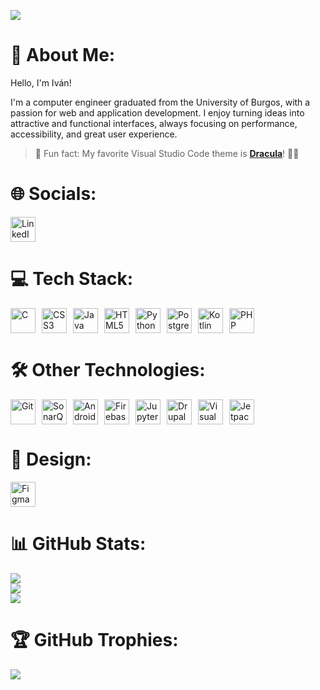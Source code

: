 ![](https://komarev.com/ghpvc/?username=ivaanesteepar&color=blueviolet)

# 💫 About Me:
<p>Hello, I'm Iván!</p>
<p>I'm a computer engineer graduated from the University of Burgos, with a passion for web and application development. I enjoy turning ideas into attractive and functional interfaces, always focusing on performance, accessibility, and great user experience.</p>

<blockquote>
  🎨 Fun fact: My favorite Visual Studio Code theme is 
  <a href="https://draculatheme.com/visual-studio-code" target="_blank" rel="noopener noreferrer"><strong>Dracula</strong></a>! 🧛‍♂️
</blockquote>

# 🌐 Socials:
<a href="https://www.linkedin.com/in/iv%C3%A1n-est%C3%A9par-a95206233/" target="_blank" style="text-decoration: none;">
  <img src="https://cdn.jsdelivr.net/gh/devicons/devicon/icons/linkedin/linkedin-original.svg" title="LinkedIn" alt="LinkedIn" width="40" height="40"/>
</a>

# 💻 Tech Stack:
<div style="display: flex; gap: 10px;">
  <a>
    <img src="https://cdn.jsdelivr.net/gh/devicons/devicon/icons/c/c-original.svg" title="C" alt="C" width="40" height="40"/>
  </a>
  <a>
    <img src="https://cdn.jsdelivr.net/gh/devicons/devicon/icons/css3/css3-original.svg" title="CSS3" alt="CSS3" width="40" height="40"/>
  </a>
  <a>
    <img src="https://cdn.jsdelivr.net/gh/devicons/devicon/icons/java/java-original.svg" title="Java" alt="Java" width="40" height="40"/>
  </a>
  <a>
    <img src="https://cdn.jsdelivr.net/gh/devicons/devicon/icons/html5/html5-original.svg" title="HTML5" alt="HTML5" width="40" height="40"/>
  </a>
  <a>
    <img src="https://cdn.jsdelivr.net/gh/devicons/devicon/icons/python/python-original.svg" title="Python" alt="Python" width="40" height="40"/>
  </a>
  <a>
    <img src="https://cdn.jsdelivr.net/gh/devicons/devicon/icons/postgresql/postgresql-original.svg" title="PostgreSQL" alt="PostgreSQL" width="40" height="40"/>
  </a>
  <a>
    <img src="https://cdn.jsdelivr.net/gh/devicons/devicon/icons/kotlin/kotlin-original.svg" title="Kotlin" alt="Kotlin" width="40" height="40"/>
  </a>
    <a>
    <img src="https://cdn.jsdelivr.net/gh/devicons/devicon/icons/php/php-original.svg" title="PHP" alt="PHP" width="40" height="40"/>
  </a>
</div>

# 🛠️ Other Technologies:
<div style="display: flex; gap: 10px;">
  <a>
    <img src="https://cdn.jsdelivr.net/gh/devicons/devicon/icons/git/git-original.svg" title="Git" alt="Git" width="40" height="40"/>
  </a>
  <a>
    <img src="https://cdn.jsdelivr.net/gh/devicons/devicon/icons/sonarqube/sonarqube-original.svg" title="SonarQube" alt="SonarQube" width="40" height="40"/>
  </a>
  <a>
    <img src="https://developer.android.com/images/logos/android-studio.svg" title="Android Studio" alt="Android Studio" width="40" height="40"/>
  </a>
  <a>
    <img src="https://cdn.jsdelivr.net/gh/devicons/devicon/icons/firebase/firebase-plain.svg" title="Firebase" alt="Firebase" width="40" height="40"/>
  </a>
  <a>
    <img src="https://cdn.jsdelivr.net/gh/devicons/devicon/icons/jupyter/jupyter-original.svg" title="Jupyter Notebook" alt="Jupyter Notebook" width="40" height="40"/>
  </a>
  <a>
    <img src="https://cdn.jsdelivr.net/gh/devicons/devicon@latest/icons/drupal/drupal-original.svg" title="Drupal" alt="Drupal" width="40" height="40"/>
  </a>
  <a>
    <img src="https://cdn.jsdelivr.net/gh/devicons/devicon@latest/icons/vscode/vscode-original.svg" title="Visual Studio Code" alt="Visual Studio Code" height="40" />   
  </a>
  <a>
    <img src="https://cdn.jsdelivr.net/gh/devicons/devicon@latest/icons/jetpackcompose/jetpackcompose-original.svg" title="Jetpack Compose" alt="Jetpack Compose" width="40" height="40"/>
  </a>
</div>

# 🎨 Design:
<div style="display: flex; gap: 10px;">
  <a>
    <img src="https://cdn.jsdelivr.net/gh/devicons/devicon@latest/icons/figma/figma-original.svg" title="Figma" alt="Figma" height="40" />   
  </a>
</div>


# 📊 GitHub Stats:
![](https://github-readme-stats.vercel.app/api?username=ivaanesteepar&theme=midnight-purple&hide_border=false&include_all_commits=false&count_private=false)<br/>
![](https://github-readme-streak-stats.herokuapp.com/?user=ivaanesteepar&theme=midnight-purple&hide_border=false)<br/>
![](https://github-readme-stats.vercel.app/api/top-langs/?username=ivaanesteepar&theme=midnight-purple&hide_border=false&include_all_commits=false&count_private=false&layout=compact)

# 🏆 GitHub Trophies:
![](https://github-profile-trophy.vercel.app/?username=ivaanesteepar&theme=radical&no-frame=false&no-bg=false&margin-w=4)
